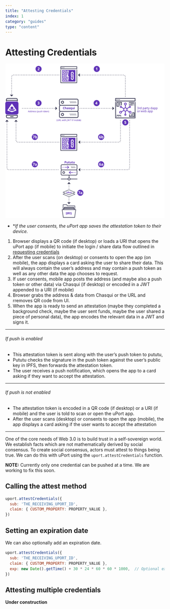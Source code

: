 ```yaml
---
title: "Attesting Credentials"
index: 1
category: "guides"
type: "content"
---
```


# Attesting Credentials

![diag](diag3.svg)

 * **If the user consents, the uPort app saves the attestation token to their device.*

<div class="overview-list" markdown=1>

1. Browser displays a QR code (if desktop) or loads a URI that opens the uPort app (if mobile) to initiate the login / share data flow outlined in [requesting credentials](/requestcredentials)
1. After the user scans (on desktop) or consents to open the app (on mobile), the app displays a card asking the user to share their data. This will always contain the user’s address and may contain a push token as well as any other data the app chooses to request.
1. If user consents, mobile app posts the address (and maybe also a push token or other data) via Chasqui (if desktop) or encoded in a JWT appended to a URI (if mobile)
1. Browser grabs the address & data from Chasqui or the URL and rremoves QR code from UI.
1. When the app is ready to send an attestation (maybe they completed a background check, maybe the user sent funds, maybe the user shared a piece of personal data), the app encodes the relevant data in a JWT and signs it.

</div>
<hr>

###### If push is enabled

<div class="overview-list1" markdown=1>

- This attestation token is sent along with the user’s push token to pututu,
- Pututu checks the signature in the push token against the user’s public key in IPFS, then forwards the attestation token.
- The user receives a push notification, which opens the app to a card asking if they want to accept the attestation.

</div>
<hr>

###### If push is not enabled

<div class="overview-list2" markdown=1>

- The attestation token is encoded in a QR code (if desktop) or a URI (if mobile) and the user is told to scan or open the uPort app.
- After the user scans (desktop) or consents to open the app (mobile), the app displays a card asking if the user wants to accept the attestation

</div>
<hr>

One of the core needs of Web 3.0 is to build trust in a self-sovereign world. We establish facts which are not mathematically derived by social consensus. To create social consensus, actors must attest to things being true. We can do this with uPort using the `uport.attestCredentials` function.

**NOTE:** Currently only one credential can be pushed at a time. We are working to fix this soon.

## Calling the attest method

```js
uport.attestCredentials({
  sub: 'THE_RECEIVING_UPORT_ID',
  claim: { CUSTOM_PROPERTY: PROPERTY_VALUE },
})
```

## Setting an expiration date

We can also optionally add an expiration date.

```js
uport.attestCredentials({
  sub: 'THE_RECEIVING_UPORT_ID',
  claim: { CUSTOM_PROPERTY: PROPERTY_VALUE },
  exp: new Date().getTime() + 30 * 24 * 60 * 60 * 1000,  // Optional expiration
})
```

## Attesting multiple credentials

**Under construction**
